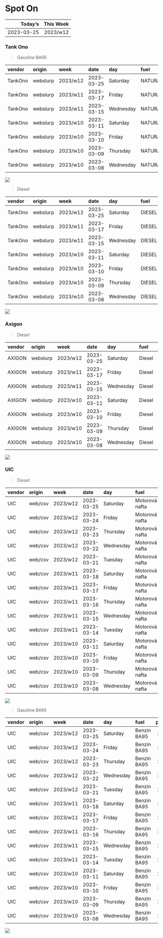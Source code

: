 Spot On
================

|    Today’s | This Week |
|-----------:|----------:|
| 2023-03-25 |  2023/w12 |

### Tank Ono

> Gasoline BA95

| vendor  | origin   | week     | date       | day       | fuel      | price | PriceVAT |
|:--------|:---------|:---------|:-----------|:----------|:----------|------:|---------:|
| TankOno | webslurp | 2023/w12 | 2023-03-25 | Saturday  | NATURAL95 | 29.67 |     35.9 |
| TankOno | webslurp | 2023/w11 | 2023-03-17 | Friday    | NATURAL95 | 29.67 |     35.9 |
| TankOno | webslurp | 2023/w11 | 2023-03-15 | Wednesday | NATURAL95 | 29.67 |     35.9 |
| TankOno | webslurp | 2023/w10 | 2023-03-11 | Saturday  | NATURAL95 | 29.67 |     35.9 |
| TankOno | webslurp | 2023/w10 | 2023-03-10 | Friday    | NATURAL95 | 29.67 |     35.9 |
| TankOno | webslurp | 2023/w10 | 2023-03-09 | Thursday  | NATURAL95 | 29.67 |     35.9 |
| TankOno | webslurp | 2023/w10 | 2023-03-08 | Wednesday | NATURAL95 | 29.67 |     35.9 |

<img src="SpotOn_files/figure-gfm/tono-ba95-1.png" style="display: block; margin: auto auto auto 0;" />

> Diesel

| vendor  | origin   | week     | date       | day       | fuel   | price | PriceVAT |
|:--------|:---------|:---------|:-----------|:----------|:-------|------:|---------:|
| TankOno | webslurp | 2023/w12 | 2023-03-25 | Saturday  | DIESEL | 27.19 |     32.9 |
| TankOno | webslurp | 2023/w11 | 2023-03-17 | Friday    | DIESEL | 27.19 |     32.9 |
| TankOno | webslurp | 2023/w11 | 2023-03-15 | Wednesday | DIESEL | 28.02 |     33.9 |
| TankOno | webslurp | 2023/w10 | 2023-03-11 | Saturday  | DIESEL | 28.02 |     33.9 |
| TankOno | webslurp | 2023/w10 | 2023-03-10 | Friday    | DIESEL | 28.02 |     33.9 |
| TankOno | webslurp | 2023/w10 | 2023-03-09 | Thursday  | DIESEL | 28.02 |     33.9 |
| TankOno | webslurp | 2023/w10 | 2023-03-08 | Wednesday | DIESEL | 28.02 |     33.9 |

<img src="SpotOn_files/figure-gfm/tono-diesel-1.png" style="display: block; margin: auto auto auto 0;" />

### Axigon

> Diesel

| vendor | origin   | week     | date       | day       | fuel   | price | PriceVAT |
|:-------|:---------|:---------|:-----------|:----------|:-------|------:|---------:|
| AXIGON | webslurp | 2023/w12 | 2023-03-25 | Saturday  | Diesel |  28.4 |     34.4 |
| AXIGON | webslurp | 2023/w11 | 2023-03-17 | Friday    | Diesel |  28.9 |     35.0 |
| AXIGON | webslurp | 2023/w11 | 2023-03-15 | Wednesday | Diesel |  28.9 |     35.0 |
| AXIGON | webslurp | 2023/w10 | 2023-03-11 | Saturday  | Diesel |  29.2 |     35.4 |
| AXIGON | webslurp | 2023/w10 | 2023-03-10 | Friday    | Diesel |  29.2 |     35.4 |
| AXIGON | webslurp | 2023/w10 | 2023-03-09 | Thursday  | Diesel |  29.2 |     35.4 |
| AXIGON | webslurp | 2023/w10 | 2023-03-08 | Wednesday | Diesel |  29.2 |     35.4 |

<img src="SpotOn_files/figure-gfm/axigon-diesel-1.png" style="display: block; margin: auto auto auto 0;" />

### UIC

> Diesel

| vendor | origin  | week     | date       | day       | fuel           | price | priceVAT |
|:-------|:--------|:---------|:-----------|:----------|:---------------|------:|---------:|
| UIC    | web/csv | 2023/w12 | 2023-03-25 | Saturday  | Motorová nafta |  26.1 |     31.6 |
| UIC    | web/csv | 2023/w12 | 2023-03-24 | Friday    | Motorová nafta |  26.3 |     31.8 |
| UIC    | web/csv | 2023/w12 | 2023-03-23 | Thursday  | Motorová nafta |  26.5 |     32.1 |
| UIC    | web/csv | 2023/w12 | 2023-03-22 | Wednesday | Motorová nafta |  26.6 |     32.2 |
| UIC    | web/csv | 2023/w12 | 2023-03-21 | Tuesday   | Motorová nafta |  26.7 |     32.3 |
| UIC    | web/csv | 2023/w11 | 2023-03-18 | Saturday  | Motorová nafta |  26.8 |     32.4 |
| UIC    | web/csv | 2023/w11 | 2023-03-17 | Friday    | Motorová nafta |  26.4 |     31.9 |
| UIC    | web/csv | 2023/w11 | 2023-03-16 | Thursday  | Motorová nafta |  26.6 |     32.2 |
| UIC    | web/csv | 2023/w11 | 2023-03-15 | Wednesday | Motorová nafta |  27.0 |     32.7 |
| UIC    | web/csv | 2023/w11 | 2023-03-14 | Tuesday   | Motorová nafta |  27.1 |     32.8 |
| UIC    | web/csv | 2023/w10 | 2023-03-11 | Saturday  | Motorová nafta |  27.2 |     32.9 |
| UIC    | web/csv | 2023/w10 | 2023-03-10 | Friday    | Motorová nafta |  27.1 |     32.8 |
| UIC    | web/csv | 2023/w10 | 2023-03-09 | Thursday  | Motorová nafta |  27.3 |     33.0 |
| UIC    | web/csv | 2023/w10 | 2023-03-08 | Wednesday | Motorová nafta |  27.5 |     33.3 |

<img src="SpotOn_files/figure-gfm/uic-diesel-1.png" style="display: block; margin: auto auto auto 0;" />

> Gasoline BA95

| vendor | origin  | week     | date       | day       | fuel        | price | priceVAT |
|:-------|:--------|:---------|:-----------|:----------|:------------|------:|---------:|
| UIC    | web/csv | 2023/w12 | 2023-03-25 | Saturday  | Benzin BA95 |  29.4 |     35.6 |
| UIC    | web/csv | 2023/w12 | 2023-03-24 | Friday    | Benzin BA95 |  29.2 |     35.3 |
| UIC    | web/csv | 2023/w12 | 2023-03-23 | Thursday  | Benzin BA95 |  28.8 |     34.8 |
| UIC    | web/csv | 2023/w12 | 2023-03-22 | Wednesday | Benzin BA95 |  28.7 |     34.7 |
| UIC    | web/csv | 2023/w12 | 2023-03-21 | Tuesday   | Benzin BA95 |  28.7 |     34.7 |
| UIC    | web/csv | 2023/w11 | 2023-03-18 | Saturday  | Benzin BA95 |  28.9 |     35.0 |
| UIC    | web/csv | 2023/w11 | 2023-03-17 | Friday    | Benzin BA95 |  28.6 |     34.6 |
| UIC    | web/csv | 2023/w11 | 2023-03-16 | Thursday  | Benzin BA95 |  28.6 |     34.6 |
| UIC    | web/csv | 2023/w11 | 2023-03-15 | Wednesday | Benzin BA95 |  29.0 |     35.1 |
| UIC    | web/csv | 2023/w11 | 2023-03-14 | Tuesday   | Benzin BA95 |  29.2 |     35.3 |
| UIC    | web/csv | 2023/w10 | 2023-03-11 | Saturday  | Benzin BA95 |  29.6 |     35.8 |
| UIC    | web/csv | 2023/w10 | 2023-03-10 | Friday    | Benzin BA95 |  29.7 |     35.9 |
| UIC    | web/csv | 2023/w10 | 2023-03-09 | Thursday  | Benzin BA95 |  29.7 |     35.9 |
| UIC    | web/csv | 2023/w10 | 2023-03-08 | Wednesday | Benzin BA95 |  29.6 |     35.8 |

<img src="SpotOn_files/figure-gfm/uic-ba95-1.png" style="display: block; margin: auto auto auto 0;" />
